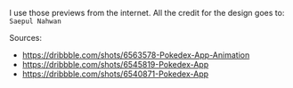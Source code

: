 I use those previews from the internet. All the credit for the design goes to: `Saepul Nahwan`

Sources:
* https://dribbble.com/shots/6563578-Pokedex-App-Animation
* https://dribbble.com/shots/6545819-Pokedex-App
* https://dribbble.com/shots/6540871-Pokedex-App